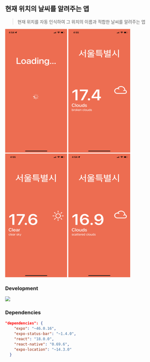 ## 현재 위치의 날씨를 알려주는 앱

> 현재 위치를 자동 인식하여 그 위치의 이름과 적합한 날씨를 알려주는 앱 

<img src="assets/img_loading.png" width="200" height="400" />
<img src="assets/img_main1.png" width="200" height="400" />
<img src="assets/img_main2.png" width="200" height="400" />
<img src="assets/img_main3.png" width="200" height="400" />

### Development

<img src="https://img.shields.io/badge/React Native-61DAFB?style=flat-square&logo=React&logoColor=black"/>

### Dependencies

``` json
"dependencies": {
    "expo": "~46.0.16",
    "expo-status-bar": "~1.4.0",
    "react": "18.0.0",
    "react-native": "0.69.6",
    "expo-location": "~14.3.0"
  }
```